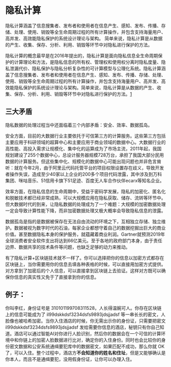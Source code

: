 # 隐私计算

隐私计算涵盖了信息搜集者、发布者和使用者在信息产生、感知、发布、传播、存储、处理、使用、销毁等全生命周期过程的所有计算操作，并包含支持海量用户、高并发、高效能隐私保护的系统设计理论与架构。 简单来说，隐私计算是从数据的产生、收集、保存、分析、利用、销毁等环节中对隐私进行保护的方法。

隐私计算的概念最早是在2016年提出的，隐私计算是面向隐私信息全生命周期保护的计算理论和方法，是隐私信息的所有权、管理权和使用权分离时隐私度量、隐私泄漏代价、隐私保护与隐私分析复杂性的可计算模型与公理化系统。隐私计算涵盖了信息搜集者、发布者和使用者在信息产生、感知、发布、传播、存储、处理、使用、销毁等全生命周期过程的所有计算操作，并包含支持海量用户、高并发、高效能隐私保护的系统设计理论与架构。简单来说，隐私计算是从数据的产生、收集、保存、分析、利用、销毁等环节中对隐私进行保护的方法。[1]

## 三大矛盾

隐私数据的处理过程当中还面临着三个内部矛盾：安全、效率、数据孤岛。

安全方面，目前的大数据行业主要依托于可信第三方的计算服务。这些第三方包括主要应用于科研领域的超算中心和主要应用于商业领域的数据中心。大数据行业的高性能、高投入需求让规模化、集中化的运算成为了市场主流，2011年起，我国规划建设了255个数据中心，总设计服务器规模728万台，承担了我国大部分民用数据的计算服务。但这些集中化、规模化的数据中心可能出现问题也并非危言耸听：就在今年2月，由于阿里云代码托管平台的项目权限设置存在歧义，导致开发者操作失误，造成至少40家以上企业的200多个项目代码泄露，其中涉及到万科集团、咪咕音乐、51信用卡旗下51足迹、百度无人车合作伙伴ecarx等知名企业。

效率方面，在隐私信息的生命周期中，受益于密码学发展，隐私的加密化、匿名化和脱敏技术都已经非常成熟，可以大规模应用在隐私获取、储存、流转等环节中。但大数据时代的到来，让隐私数据的处理成为了一个难题：大规模的加密数据处理一定会导致计算性能下降，而非加密数据处理又极大概率会导致隐私信息的泄露。

数据孤岛是指的是数据被保存在无法自由流动的环境之下，互相独立存储、独立维护。数据被视为数字时代的石油，每家企业都想守着自己的数据挖掘出巨大的商业价值。甚至数据隐私本身的保护服务，就蕴藏着商业利润。Gartner就预测2019年全球消费者安全软件支出将达到66亿美元。至于各地的政府部门本身，由于责任边界、数据共享的技术条件等问题，也缺乏足够的动力来推动。

有了隐私计算+区块链技术就不一样了。你可以选择把你的信息以加密方式都存在区块链上，当你需要用你的信息去填各种表格的时候，可以直接用加密方式提供。对方拿到了加密后的个人信息，可以直接拿到区块链上去验证。这样对方既可以确保你信息的真实性又免于了直接拿到你的信息。

## 例子：

你叫李红，身份证号是 310101199708311528，人长得温婉可人。你存在区块链上的信息可能成为了 il99dskkdsf3234dsfs9893jdsjjadsf 等一串长长的密文，人脸像也被哈希加密。当你入住酒店的时候，你无需出示你的身份证，只需要把密文 il99dskkdsf3234dsfs9893jdsjjadsf 发给需要你信息的酒店，秘钥只有你自己知道。酒店可以通过智能AI对你进行人脸识别，然后你的数据会在一个可信的计算环境中和你链上的加密人脸数据进行比对，确定你的入住身份。同时也会比较你的身份密文数据和公安系统通缉要犯库中的数据密文，如果匹配不成功，那么你就 OK 了，可以入住。整个过程中，酒店方**不会知道你的姓名和住址**，但是又能够确认是你本人，而且不是通缉要犯，没用假身份证，让你可以办理入住。

[1]: https://www.odaily.com/post/5138174
